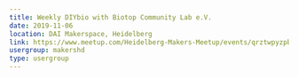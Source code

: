 ```yaml
---
title: Weekly DIYbio with Biotop Community Lab e.V.
date: 2019-11-06
location: DAI Makerspace, Heidelberg
link: https://www.meetup.com/Heidelberg-Makers-Meetup/events/qrztwpyzpbjb/
usergroup: makershd
type: usergroup
---
```

